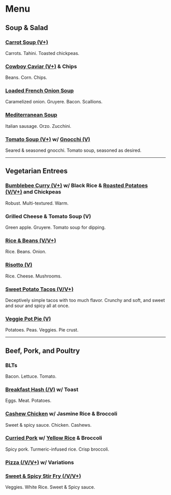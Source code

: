 # Menu

## Soup & Salad


### [Carrot Soup (V+)](recipes/soups/carrot-soup.md)

Carrots. Tahini. Toasted chickpeas.


### [Cowboy Caviar (V+)](recipes/salads/bean-salads/cowboy-caviar.md) & Chips

Beans. Corn. Chips.


### [Loaded French Onion Soup](recipes/soups/loaded-french-onion-soup.md)

Caramelized onion. Gruyere. Bacon. Scallions.


### [Mediterranean Soup](recipes/soups/mediterranean-soup.md)

Italian sausage. Orzo. Zucchini.


### [Tomato Soup (V+)](recipes/soups/tomato-soup.md) w/ [Gnocchi (V)](recipes/sides/gnocchi.md)

Seared & seasoned gnocchi. Tomato soup, seasoned as desired.


---

## Vegetarian Entrees

### [Bumblebee Curry (V+)](recipes/meatless/bumblebee-curry.md) w/ Black Rice & [Roasted Potatoes (V/V+)](recipes/sides/roasted-potatoes.md) and Chickpeas

Robust. Multi-textured. Warm.


### Grilled Cheese & Tomato Soup (V)

Green apple. Gruyere. Tomato soup for dipping.


### [Rice & Beans (V/V+)](recipes/meatless/rice-and-beans.md)

Rice. Beans. Onion.


### [Risotto (V)](recipes/meatless/white-risotto.md)

Rice. Cheese. Mushrooms.


### [Sweet Potato Tacos (V/V+)](recipes/handhelds/sweet-potato-tacos.md)

Deceptively simple tacos with too much flavor. Crunchy and soft, and sweet and sour and spicy all at once.

### [Veggie Pot Pie (V)](recipes/meatless/veggie-pot-pie.md)

Potatoes. Peas. Veggies. Pie crust.


---

## Beef, Pork, and Poultry


### BLTs

Bacon. Lettuce. Tomato.


### [Breakfast Hash (/V)](recipes/pork/breakfast-hash.md) w/ Toast

Eggs. Meat. Potatoes.


### [Cashew Chicken](recipes/poultry/cashew-chicken.md) w/ Jasmine Rice & Broccoli

Sweet & spicy sauce. Chicken. Cashews.


### [Curried Pork](recipes/pork/curried-pork.md) w/ [Yellow Rice](recipes/sides/yellow-rice.md) & Broccoli

Spicy pork. Turmeric-infused rice. Crisp broccoli.


### [Pizza (/V/V+)](recipes/pizzas/pizza.md) w/ Variations


### [Sweet & Spicy Stir Fry (/V/V+)](recipes/poultry/stir-fry.md)

Veggies. White Rice. Sweet & Spicy sauce.

